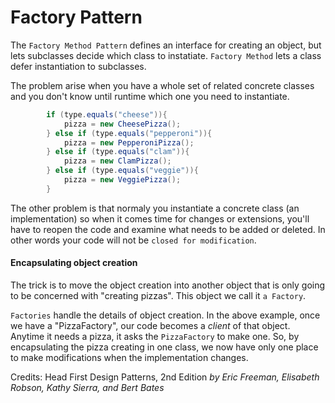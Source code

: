 # Factory Pattern


The `Factory Method Pattern` defines an interface for creating an object, but lets subclasses decide which class to instatiate. `Factory Method` lets a class defer instantiation to subclasses.

The problem arise when you have a whole set of related concrete classes and you don't know until runtime which one you need to instantiate. 
```java
        if (type.equals("cheese")){
            pizza = new CheesePizza();
        } else if (type.equals("pepperoni")){
            pizza = new PepperoniPizza();
        } else if (type.equals("clam")){
            pizza = new ClamPizza();
        } else if (type.equals("veggie")){
            pizza = new VeggiePizza();
        }
```
The other problem is that normaly you instantiate a concrete class (an implementation) so when it comes time for changes or extensions, you'll have to reopen the code and examine what needs to be added or deleted. In other words your code will not be `closed for modification`.

#### Encapsulating object creation
The trick is to move the object creation into another object that is only going to be concerned with "creating pizzas". This object we call it `a Factory`.

`Factories` handle the details of object creation. In the above example, once we have a "PizzaFactory", our code becomes a *client* of that object. Anytime it needs a pizza, it asks the `PizzaFactory` to make one. So, by encapsulating the pizza creating in one class, we now have only one place to make modifications when the implementation changes.





Credits:
Head First Design Patterns, 2nd Edition
*by Eric Freeman, Elisabeth Robson, Kathy Sierra, and Bert Bates*
